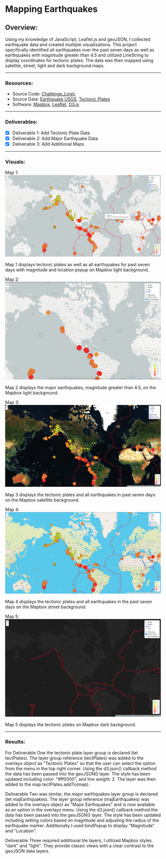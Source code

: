 # Mapping Earthquakes

## Overview:
Using my knowledge of JavaScript, Leaflet.js and geoJSON, I collected earthquake data and created multiple visualizations. This project specifically identified all earthquakes over the past seven days as well as earthquakes with magnitude greater than 4.5 and utilized LineString to display coordinates for tectonic plates. The data was then mapped using satellite, street, light and dark background maps.

------
### Resources:
* Source Code: [Challenge_Logic](https://github.com/caseygomez/Mapping_Earthquakes/blob/main/Earthquake_Challenge/static/js/challenge_logic.js)
* Source Data: [Earthquake USGS](https://earthquake.usgs.gov/), [Tectonic Plates](https://raw.githubusercontent.com/fraxen/tectonicplates/master/GeoJSON/PB2002_boundaries.json)
* Software: [Mapbox](https://www.mapbox.com/), [Leaflet](https://leafletjs.com/), [D3.js](https://d3js.org/)

---
### Deliverables:
- [x] Deliverable 1: Add Tectonic Plate Data
- [x] Deliverable 2: Add Major Earthquake Data
- [x] Deliverable 3: Add Additional Maps 

---
### Visuals: 
Map 1: ![Tectonic Plates](https://github.com/caseygomez/Mapping_Earthquakes/blob/main/Earthquake_Challenge/images/light.png)

Map 1 displays tectonic plates as well as all earthquakes for past seven days with magnitude and location popup on Mapbox light background. 

Map 2: ![Major Earthquakes](https://github.com/caseygomez/Mapping_Earthquakes/blob/main/Earthquake_Challenge/images/lightmajor.png)

Map 2 displays the major earthquakes, magnitude greater than 4.5, on the Mapbox light background. 

Map 3: ![Satellite Tectonic Plates and Earthquakes](https://github.com/caseygomez/Mapping_Earthquakes/blob/main/Earthquake_Challenge/images/satellite.png)

Map 3 displays the tectonic plates and all earthquakes in past seven days on the Mapbox satellite background. 

Map 4: ![Street View](https://github.com/caseygomez/Mapping_Earthquakes/blob/main/Earthquake_Challenge/images/streets.png)

Map 4 displays the tectonic plates and all earthquakes in the past seven days on the Mapbox street background. 

Map 5: ![Dark Tectonic Plates](https://github.com/caseygomez/Mapping_Earthquakes/blob/main/Earthquake_Challenge/images/darkplates.png)

Map 5 displays the tectonic plates on Mapbox dark background. 

---
### Results: 
For Deliverable One the tectonic plate layer group is declared (let tectPlates). The layer group reference (tectPlates) was added to the overlays object as "Tectonic Plates" so that the user can select the option from the menu in the top right corner. Using the d3.json() callback method the data has been passed into the geoJSON() layer. The style has been updated including color: "#ff0000", and line weight: 2. The layer was then added to the map tectPlates.addTo(map). 

Deliverable Two was similar, the major earthquakes layer group is declared (let majEarthquakes). The layer group reference (majEarthquakes) was added to the overlays object as "Major Earthquakes" and is now available as an option in the overlays menu. Using the d3.json() callback method the data has been passed into the geoJSON() layer. The style has been updated including setting colors based on magnitude and adjusting the radius of the earthquake marker. Additionally I used bindPopup to display "Magnitude" and "Location". 

Deliverable Three required additional tile layers, I utilized Mapbox styles "dark" and "light". They provide classic views with a clear contrast to the geoJSON data layers. 
